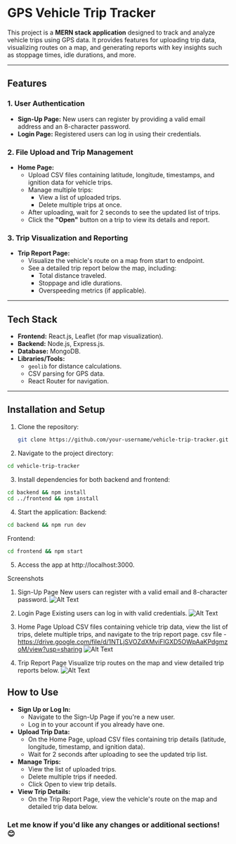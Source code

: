 # GPS Vehicle Trip Tracker

This project is a **MERN stack application** designed to track and analyze vehicle trips using GPS data. It provides features for uploading trip data, visualizing routes on a map, and generating reports with key insights such as stoppage times, idle durations, and more. 

---

## Features

### 1. **User Authentication**
- **Sign-Up Page:** New users can register by providing a valid email address and an 8-character password.  
- **Login Page:** Registered users can log in using their credentials.

### 2. **File Upload and Trip Management**
- **Home Page:**
  - Upload CSV files containing latitude, longitude, timestamps, and ignition data for vehicle trips.
  - Manage multiple trips:
    - View a list of uploaded trips.
    - Delete multiple trips at once.
  - After uploading, wait for 2 seconds to see the updated list of trips.
  - Click the **"Open"** button on a trip to view its details and report.

### 3. **Trip Visualization and Reporting**
- **Trip Report Page:**
  - Visualize the vehicle's route on a map from start to endpoint.
  - See a detailed trip report below the map, including:
    - Total distance traveled.
    - Stoppage and idle durations.
    - Overspeeding metrics (if applicable).

---

## Tech Stack

- **Frontend:** React.js, Leaflet (for map visualization).
- **Backend:** Node.js, Express.js.
- **Database:** MongoDB.
- **Libraries/Tools:**
  - `geolib` for distance calculations.
  - CSV parsing for GPS data.
  - React Router for navigation.

---

## Installation and Setup

1. Clone the repository:
   ```bash
   git clone https://github.com/your-username/vehicle-trip-tracker.git
   
2. Navigate to the project directory:
  ```bash
  cd vehicle-trip-tracker
  ```
3. Install dependencies for both backend and frontend:
  ```bash
  cd backend && npm install
  cd ../frontend && npm install
  ```
4. Start the application:
Backend:
  ```bash
  cd backend && npm run dev
  ```
Frontend:
  ```bash
  cd frontend && npm start
  ```

5. Access the app at http://localhost:3000.


Screenshots
1. Sign-Up Page
New users can register with a valid email and 8-character password.
![Alt Text](https://i.imgur.com/aAYVCAm.png)


3. Login Page
Existing users can log in with valid credentials.
![Alt Text](https://i.imgur.com/gRLx2Ft.png)

4. Home Page
Upload CSV files containing vehicle trip data, view the list of trips, delete multiple trips, and navigate to the trip report page.
csv file - https://drive.google.com/file/d/1NTLjSVOZdXMviFlGXD5OWpAaKPdgmzoM/view?usp=sharing
![Alt Text](https://i.imgur.com/uusInBI.png)


6. Trip Report Page
Visualize trip routes on the map and view detailed trip reports below.
![Alt Text](https://i.imgur.com/RBKlNOG.png)


## How to Use
- **Sign Up or Log In:**
  - Navigate to the Sign-Up Page if you're a new user.
  - Log in to your account if you already have one.
- **Upload Trip Data:**
  - On the Home Page, upload CSV files containing trip details (latitude, longitude, timestamp, and ignition data).
  - Wait for 2 seconds after uploading to see the updated trip list.
- **Manage Trips:**
  - View the list of uploaded trips.
  - Delete multiple trips if needed.
  - Click Open to view trip details.
- **View Trip Details:**
  - On the Trip Report Page, view the vehicle's route on the map and detailed trip data below.

### Let me know if you'd like any changes or additional sections! 😊
